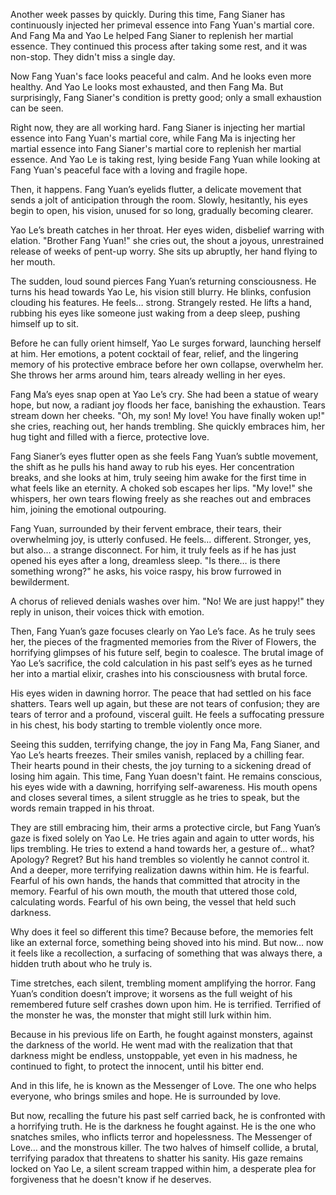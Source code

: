Another week passes by quickly. During this time, Fang Sianer has continuously injected her primeval essence into Fang Yuan's martial core. And Fang Ma and Yao Le helped Fang Sianer to replenish her martial essence. They continued this process after taking some rest, and it was non-stop. They didn't miss a single day.

Now Fang Yuan's face looks peaceful and calm. And he looks even more healthy. And Yao Le looks most exhausted, and then Fang Ma. But surprisingly, Fang Sianer's condition is pretty good; only a small exhaustion can be seen.

Right now, they are all working hard. Fang Sianer is injecting her martial essence into Fang Yuan's martial core, while Fang Ma is injecting her martial essence into Fang Sianer's martial core to replenish her martial essence. And Yao Le is taking rest, lying beside Fang Yuan while looking at Fang Yuan's peaceful face with a loving and fragile hope.

Then, it happens. Fang Yuan’s eyelids flutter, a delicate movement that sends a jolt of anticipation through the room. Slowly, hesitantly, his eyes begin to open, his vision, unused for so long, gradually becoming clearer.

Yao Le’s breath catches in her throat. Her eyes widen, disbelief warring with elation. "Brother Fang Yuan!" she cries out, the shout a joyous, unrestrained release of weeks of pent-up worry. She sits up abruptly, her hand flying to her mouth.

The sudden, loud sound pierces Fang Yuan’s returning consciousness. He turns his head towards Yao Le, his vision still blurry. He blinks, confusion clouding his features. He feels… strong. Strangely rested. He lifts a hand, rubbing his eyes like someone just waking from a deep sleep, pushing himself up to sit.

Before he can fully orient himself, Yao Le surges forward, launching herself at him. Her emotions, a potent cocktail of fear, relief, and the lingering memory of his protective embrace before her own collapse, overwhelm her. She throws her arms around him, tears already welling in her eyes.

Fang Ma’s eyes snap open at Yao Le’s cry. She had been a statue of weary hope, but now, a radiant joy floods her face, banishing the exhaustion. Tears stream down her cheeks. "Oh, my son! My love! You have finally woken up!" she cries, reaching out, her hands trembling. She quickly embraces him, her hug tight and filled with a fierce, protective love.

Fang Sianer’s eyes flutter open as she feels Fang Yuan’s subtle movement, the shift as he pulls his hand away to rub his eyes. Her concentration breaks, and she looks at him, truly seeing him awake for the first time in what feels like an eternity. A choked sob escapes her lips. "My love!" she whispers, her own tears flowing freely as she reaches out and embraces him, joining the emotional outpouring.

Fang Yuan, surrounded by their fervent embrace, their tears, their overwhelming joy, is utterly confused. He feels… different. Stronger, yes, but also… a strange disconnect. For him, it truly feels as if he has just opened his eyes after a long, dreamless sleep. "Is there… is there something wrong?" he asks, his voice raspy, his brow furrowed in bewilderment.

A chorus of relieved denials washes over him. "No! We are just happy!" they reply in unison, their voices thick with emotion.

Then, Fang Yuan’s gaze focuses clearly on Yao Le’s face. As he truly sees her, the pieces of the fragmented memories from the River of Flowers, the horrifying glimpses of his future self, begin to coalesce. The brutal image of Yao Le’s sacrifice, the cold calculation in his past self’s eyes as he turned her into a martial elixir, crashes into his consciousness with brutal force.

His eyes widen in dawning horror. The peace that had settled on his face shatters. Tears well up again, but these are not tears of confusion; they are tears of terror and a profound, visceral guilt. He feels a suffocating pressure in his chest, his body starting to tremble violently once more.

Seeing this sudden, terrifying change, the joy in Fang Ma, Fang Sianer, and Yao Le’s hearts freezes. Their smiles vanish, replaced by a chilling fear. Their hearts pound in their chests, the joy turning to a sickening dread of losing him again. This time, Fang Yuan doesn't faint. He remains conscious, his eyes wide with a dawning, horrifying self-awareness. His mouth opens and closes several times, a silent struggle as he tries to speak, but the words remain trapped in his throat.

They are still embracing him, their arms a protective circle, but Fang Yuan’s gaze is fixed solely on Yao Le. He tries again and again to utter words, his lips trembling. He tries to extend a hand towards her, a gesture of… what? Apology? Regret? But his hand trembles so violently he cannot control it. And a deeper, more terrifying realization dawns within him. He is fearful. Fearful of his own hands, the hands that committed that atrocity in the memory. Fearful of his own mouth, the mouth that uttered those cold, calculating words. Fearful of his own being, the vessel that held such darkness.

Why does it feel so different this time? Because before, the memories felt like an external force, something being shoved into his mind. But now… now it feels like a recollection, a surfacing of something that was always there, a hidden truth about who he truly is.

Time stretches, each silent, trembling moment amplifying the horror. Fang Yuan’s condition doesn’t improve; it worsens as the full weight of his remembered future self crashes down upon him. He is terrified. Terrified of the monster he was, the monster that might still lurk within him.

Because in his previous life on Earth, he fought against monsters, against the darkness of the world. He went mad with the realization that that darkness might be endless, unstoppable, yet even in his madness, he continued to fight, to protect the innocent, until his bitter end.

And in this life, he is known as the Messenger of Love. The one who helps everyone, who brings smiles and hope. He is surrounded by love.

But now, recalling the future his past self carried back, he is confronted with a horrifying truth. He is the darkness he fought against. He is the one who snatches smiles, who inflicts terror and hopelessness. The Messenger of Love… and the monstrous killer. The two halves of himself collide, a brutal, terrifying paradox that threatens to shatter his sanity. His gaze remains locked on Yao Le, a silent scream trapped within him, a desperate plea for forgiveness that he doesn't know if he deserves.